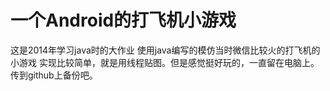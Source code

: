 # 一个Android的打飞机小游戏

这是2014年学习java时的大作业
使用java编写的模仿当时微信比较火的打飞机的小游戏
实现比较简单，就是用线程贴图。但是感觉挺好玩的，一直留在电脑上。传到github上备份吧。
